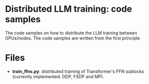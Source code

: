 # Distributed LLM training: code samples

The code samples on how to distribute the LLM training between GPUs/nodes. The code samples are written from the first principle.

# Files
- **train_ffns.py**: distributed training of Transformer's FFN sublocks (currently implemented: DDP, FSDP and MP).
